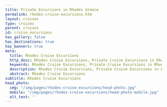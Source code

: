 ```yaml
---
title: Private Excursions in Rhodes Greece
permalink: rhodes-cruise-excursions.htm
layout: cruises
type: cruises
parent: cruises
id: cruise_excursions
has_gallery: false
has_destinations: true
has_banners: true
meta:
  title: Rhodes Cruise Excursions
  http_desc: Rhodes Cruise Excursions, Private Cruise Excursions in Rhodes Greece
  keywords: Rhodes Cruise Excursions, Private Cruise Excursions in Rhodes Greece
  description: Rhodes Cruise Excursions, Private Cruise Excursions in Rhodes Greece
  abstract: Rhodes Cruise Excursions
subtitle: Rhodes Cruise Excursions
head_photo:
  img: "/img/pages/rhodes-cruise-excursions/head-photo.jpg"
  mobile: "/img/pages/rhodes-cruise-excursions/head-photo-mobile.jpg"
  alt_text: ''
---
```


